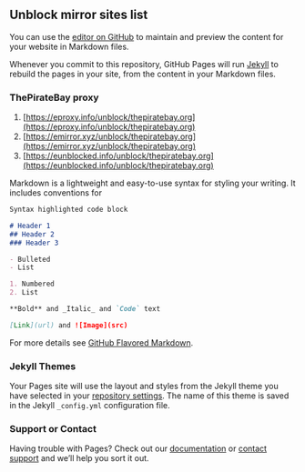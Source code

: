 ## Unblock mirror sites list

You can use the [editor on GitHub](https://github.com/pr0xy2/unblock/edit/master/index.md) to maintain and preview the content for your website in Markdown files.

Whenever you commit to this repository, GitHub Pages will run [Jekyll](https://jekyllrb.com/) to rebuild the pages in your site, from the content in your Markdown files.

### ThePirateBay proxy

1. [https://eproxy.info/unblock/thepiratebay.org](https://eproxy.info/unblock/thepiratebay.org)
2. [https://emirror.xyz/unblock/thepiratebay.org](https://emirror.xyz/unblock/thepiratebay.org)
3. [https://eunblocked.info/unblock/thepiratebay.org](https://eunblocked.info/unblock/thepiratebay.org)

Markdown is a lightweight and easy-to-use syntax for styling your writing. It includes conventions for

```markdown
Syntax highlighted code block

# Header 1
## Header 2
### Header 3

- Bulleted
- List

1. Numbered
2. List

**Bold** and _Italic_ and `Code` text

[Link](url) and ![Image](src)
```

For more details see [GitHub Flavored Markdown](https://guides.github.com/features/mastering-markdown/).

### Jekyll Themes

Your Pages site will use the layout and styles from the Jekyll theme you have selected in your [repository settings](https://github.com/pr0xy2/unblock/settings). The name of this theme is saved in the Jekyll `_config.yml` configuration file.

### Support or Contact

Having trouble with Pages? Check out our [documentation](https://help.github.com/categories/github-pages-basics/) or [contact support](https://github.com/contact) and we’ll help you sort it out.
